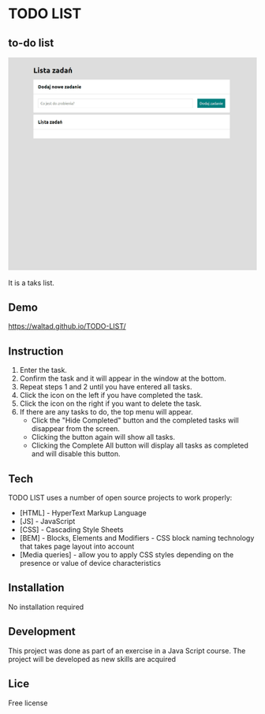 # TODO LIST
## to-do list

![TO-DO LIST PRESENTATION](images/introduction.gif)

It is a taks list. 

## Demo

https://waltad.github.io/TODO-LIST/

## Instruction
1. Enter the task.
2. Confirm the task and it will appear in the window at the bottom.
3. Repeat steps 1 and 2 until you have entered all tasks.
4. Click the icon on the left if you have completed the task.
5. Click the icon on the right if you want to delete the task.
6. If there are any tasks to do, the top menu will appear.
    - Click the "Hide Completed" button and the completed tasks will disappear from the screen.
    - Clicking the button again will show all tasks.
    - Clicking the Complete All button will display all tasks as completed and will disable this button.

## Tech

TODO LIST uses a number of open source projects to work properly:

- [HTML] - HyperText Markup Language
- [JS] - JavaScript
- [CSS] - Cascading Style Sheets
- [BEM] - Blocks, Elements and Modifiers - CSS block naming technology that takes page layout into account
- [Media queries] - allow you to apply CSS styles depending on the presence or value of device characteristics
  
## Installation

No installation required

## Development

This project was done as part of an exercise in a Java Script course.
The project will be developed as new skills are acquired

## Lice

Free license